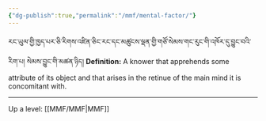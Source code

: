 ```yaml
---
{"dg-publish":true,"permalink":"/mmf/mental-factor/"}
---
```


རང་ཡུལ་གྱི་ཁྱད་པར་ཅི་རིགས་འཛིན་ཅིང་རང་དང་མཚུངས་ལྡན་གྱི་གཙོ་སེམས་གང་རུང་གི་འཁོར་དུ་བྱུང་བའི་རིག་པ། སེམས་བྱུང་གི་མཚན་ཉིད།
**Definition:** A knower that apprehends some attribute of its object and that arises in the retinue of the main mind it is concomitant with.

---
Up a level: [[MMF/MMF\|MMF]]